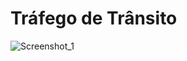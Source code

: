 # Tráfego de Trânsito
![Screenshot_1](https://user-images.githubusercontent.com/61061322/232867923-37b022de-4213-49f7-a420-99e7a33a58b0.png)
